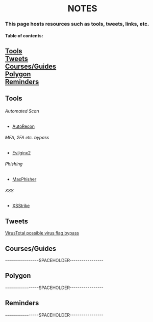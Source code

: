 <h1 align="center">NOTES</h1>

### This page hosts resources such as tools, tweets, links, etc.


#### Table of contents:
[Tools](#toolsIndex)<br/>
[Tweets](#twIndex)<br/>
[Courses/Guides](#coIndex)<br/>
[Polygon](#poIndex)<br/>
[Reminders](#remIndex)
---


Tools
-----
<a name="toolsIndex"></a>

###### Automated Scan<br/>
- [AutoRecon](https://github.com/Tib3rius/AutoRecon)<br/>

###### MFA, 2FA etc. bypass<br/>
- [Evilginx2](https://m0chan.github.io/2019/07/26/Bypassing-2FA-For-Fun-With-Evilginx2.html)<br/>

###### Phishing<br/>
- [MaxPhisher](https://github.com/KasRoudra/MaxPhisher)<br/>

###### XSS<br/>
- [XSStrike](https://github.com/s0md3v/XSStrike)<br/>

Tweets
------
<a name="twIndex"></a>

[VirusTotal possible virus flag bypass](https://twitter.com/Alh4zr3d/status/1610291517792321536)

Courses/Guides
--------------
<a name="coIndex"></a>

-----------------SPACEHOLDER-----------------

Polygon
-------
<a name="poIndex"></a>

-----------------SPACEHOLDER-----------------

Reminders
---------
<a name="remIndex"></a>

-----------------SPACEHOLDER-----------------
